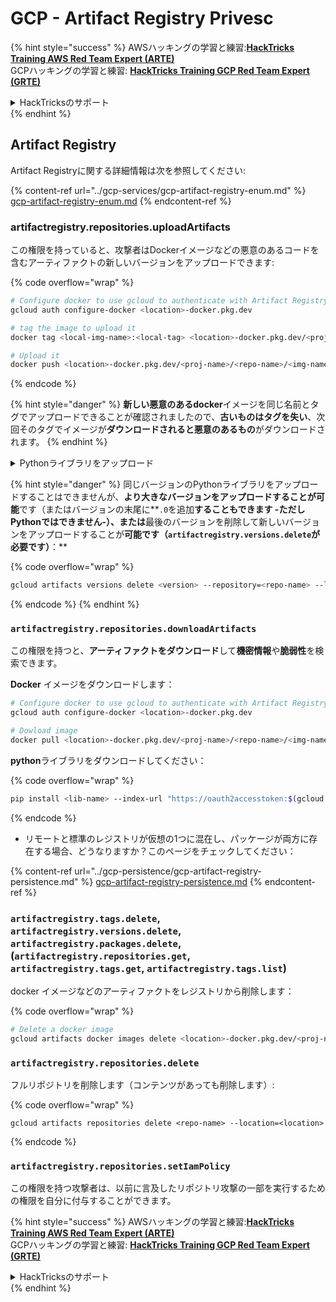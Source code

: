 # GCP - Artifact Registry Privesc

{% hint style="success" %}
AWSハッキングの学習と練習:<img src="/.gitbook/assets/image.png" alt="" data-size="line">[**HackTricks Training AWS Red Team Expert (ARTE)**](https://training.hacktricks.xyz/courses/arte)<img src="/.gitbook/assets/image.png" alt="" data-size="line">\
GCPハッキングの学習と練習: <img src="/.gitbook/assets/image (2).png" alt="" data-size="line">[**HackTricks Training GCP Red Team Expert (GRTE)**<img src="/.gitbook/assets/image (2).png" alt="" data-size="line">](https://training.hacktricks.xyz/courses/grte)

<details>

<summary>HackTricksのサポート</summary>

* [**サブスクリプションプラン**](https://github.com/sponsors/carlospolop)をチェック！
* 💬 [**Discordグループ**](https://discord.gg/hRep4RUj7f)に参加するか、[**telegramグループ**](https://t.me/peass)に参加するか、**Twitter** 🐦 [**@hacktricks\_live**](https://twitter.com/hacktricks\_live)**をフォロー**してください。
* ハッキングトリックを共有するために、[**HackTricks**](https://github.com/carlospolop/hacktricks)と[**HackTricks Cloud**](https://github.com/carlospolop/hacktricks-cloud)のGitHubリポジトリにPRを提出してください。

</details>
{% endhint %}

## Artifact Registry

Artifact Registryに関する詳細情報は次を参照してください:

{% content-ref url="../gcp-services/gcp-artifact-registry-enum.md" %}
[gcp-artifact-registry-enum.md](../gcp-services/gcp-artifact-registry-enum.md)
{% endcontent-ref %}

### artifactregistry.repositories.uploadArtifacts

この権限を持っていると、攻撃者はDockerイメージなどの悪意のあるコードを含むアーティファクトの新しいバージョンをアップロードできます:

{% code overflow="wrap" %}
```bash
# Configure docker to use gcloud to authenticate with Artifact Registry
gcloud auth configure-docker <location>-docker.pkg.dev

# tag the image to upload it
docker tag <local-img-name>:<local-tag> <location>-docker.pkg.dev/<proj-name>/<repo-name>/<img-name>:<tag>

# Upload it
docker push <location>-docker.pkg.dev/<proj-name>/<repo-name>/<img-name>:<tag>
```
{% endcode %}

{% hint style="danger" %}
**新しい悪意のあるdocker**イメージを同じ名前とタグでアップロードできることが確認されましたので、**古いものはタグを失い**、次回そのタグでイメージが**ダウンロードされると悪意のあるもの**がダウンロードされます。
{% endhint %}

<details>

<summary>Pythonライブラリをアップロード</summary>

**アップロードするライブラリを作成してから始めます**（レジストリから最新バージョンをダウンロードできる場合は、この手順を省略できます）：

1. **プロジェクト構造を設定**します：

* ライブラリ用の新しいディレクトリを作成します。例：`hello_world_library`。
* このディレクトリ内に、パッケージ名の別のディレクトリを作成します。例：`hello_world`。
* パッケージディレクトリ内に、`__init__.py`ファイルを作成します。このファイルは空でもよく、パッケージの初期化を含めることもできます。

```bash
mkdir hello_world_library
cd hello_world_library
mkdir hello_world
touch hello_world/__init__.py
```
2. **ライブラリコードを記述**します：

* `hello_world`ディレクトリ内に、モジュール用の新しいPythonファイルを作成します。例：`greet.py`。
* "Hello, World!" 関数を記述します：

```python
# hello_world/greet.py
def say_hello():
return "Hello, World!"
```
3. **`setup.py`ファイルを作成**します：

* `hello_world_library`ディレクトリのルートに、`setup.py`ファイルを作成します。
* このファイルにはライブラリに関するメタデータが含まれ、Pythonにインストール方法を伝えます。

```python
# setup.py
from setuptools import setup, find_packages

setup(
name='hello_world',
version='0.1',
packages=find_packages(),
install_requires=[
# ライブラリが必要とする依存関係
],
)
```



**さて、ライブラリをアップロードしましょう：**

1. **パッケージをビルド**します：

* `hello_world_library`ディレクトリのルートから、次のコマンドを実行します：

```sh
python3 setup.py sdist bdist_wheel
```
2. **twineの認証を設定**します（パッケージをアップロードするために使用されます）：

* `twine`がインストールされていることを確認します（`pip install twine`）。
* `gcloud`を使用して資格情報を設定します：

{% code overflow="wrap" %}
```sh
twine upload --username 'oauth2accesstoken' --password "$(gcloud auth print-access-token)" --repository-url https://<location>-python.pkg.dev/<project-id>/<repo-name>/ dist/*
```
{% endcode %}

<!---->

3. **ビルドをクリーンアップ**します
```bash
rm -rf dist build hello_world.egg-info
```
</details>

{% hint style="danger" %}
同じバージョンのPythonライブラリをアップロードすることはできませんが、**より大きなバージョンをアップロードすることが可能**です（またはバージョンの末尾に**`.0`を追加**することもできます -ただしPythonではできません-）、または**最後のバージョンを削除して新しいバージョンをアップロードすることが**可能です（`artifactregistry.versions.delete`が必要です）**：**

{% code overflow="wrap" %}
```sh
gcloud artifacts versions delete <version> --repository=<repo-name> --location=<location> --package=<lib-name>
```
{% endcode %}
{% endhint %}

### `artifactregistry.repositories.downloadArtifacts`

この権限を持つと、**アーティファクトをダウンロード**して**機密情報**や**脆弱性**を検索できます。

**Docker** イメージをダウンロードします：
```sh
# Configure docker to use gcloud to authenticate with Artifact Registry
gcloud auth configure-docker <location>-docker.pkg.dev

# Dowload image
docker pull <location>-docker.pkg.dev/<proj-name>/<repo-name>/<img-name>:<tag>
```
**python**ライブラリをダウンロードしてください：

{% code overflow="wrap" %}
```bash
pip install <lib-name> --index-url "https://oauth2accesstoken:$(gcloud auth print-access-token)@<location>-python.pkg.dev/<project-id>/<repo-name>/simple/" --trusted-host <location>-python.pkg.dev --no-cache-dir
```
{% endcode %}

* リモートと標準のレジストリが仮想の1つに混在し、パッケージが両方に存在する場合、どうなりますか？このページをチェックしてください：

{% content-ref url="../gcp-persistence/gcp-artifact-registry-persistence.md" %}
[gcp-artifact-registry-persistence.md](../gcp-persistence/gcp-artifact-registry-persistence.md)
{% endcontent-ref %}

### `artifactregistry.tags.delete`, `artifactregistry.versions.delete`, `artifactregistry.packages.delete`, (`artifactregistry.repositories.get`, `artifactregistry.tags.get`, `artifactregistry.tags.list`)

docker イメージなどのアーティファクトをレジストリから削除します：

{% code overflow="wrap" %}
```bash
# Delete a docker image
gcloud artifacts docker images delete <location>-docker.pkg.dev/<proj-name>/<repo-name>/<img-name>:<tag>
```
### `artifactregistry.repositories.delete`

フルリポジトリを削除します（コンテンツがあっても削除します）:

{% code overflow="wrap" %}
```
gcloud artifacts repositories delete <repo-name> --location=<location>
```
{% endcode %}

### `artifactregistry.repositories.setIamPolicy`

この権限を持つ攻撃者は、以前に言及したリポジトリ攻撃の一部を実行するための権限を自分に付与することができます。

{% hint style="success" %}
AWSハッキングの学習と練習:<img src="/.gitbook/assets/image.png" alt="" data-size="line">[**HackTricks Training AWS Red Team Expert (ARTE)**](https://training.hacktricks.xyz/courses/arte)<img src="/.gitbook/assets/image.png" alt="" data-size="line">\
GCPハッキングの学習と練習: <img src="/.gitbook/assets/image (2).png" alt="" data-size="line">[**HackTricks Training GCP Red Team Expert (GRTE)**<img src="/.gitbook/assets/image (2).png" alt="" data-size="line">](https://training.hacktricks.xyz/courses/grte)

<details>

<summary>HackTricksのサポート</summary>

* [**サブスクリプションプラン**](https://github.com/sponsors/carlospolop)をチェック！
* 💬 [**Discordグループ**](https://discord.gg/hRep4RUj7f)または[**telegramグループ**](https://t.me/peass)に**参加**するか、**Twitter** 🐦 [**@hacktricks\_live**](https://twitter.com/hacktricks\_live)**をフォロー**してください。
* ハッキングトリックを共有するために、[**HackTricks**](https://github.com/carlospolop/hacktricks)と[**HackTricks Cloud**](https://github.com/carlospolop/hacktricks-cloud)のGitHubリポジトリにPRを提出してください。

</details>
{% endhint %}
